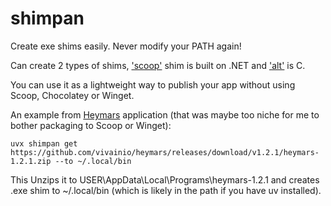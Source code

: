 # shimpan

Create exe shims easily. Never modify your PATH again!

Can create 2 types of shims, ['scoop'](https://github.com/ScoopInstaller/Shim) shim is built on .NET and ['alt'](https://github.com/71/scoop-better-shimexe) is C.

You can use it as a lightweight way to publish your app without using Scoop, Chocolatey or Winget.

An example from [Heymars](https://github.com/vivainio/heymars) application (that was maybe too niche for me to bother packaging to Scoop or Winget):

```
uvx shimpan get https://github.com/vivainio/heymars/releases/download/v1.2.1/heymars-1.2.1.zip --to ~/.local/bin
```

This Unzips it to  USER\AppData\Local\Programs\heymars-1.2.1 and creates .exe shim to ~/.local/bin (which is likely in the path if you have uv installed).
